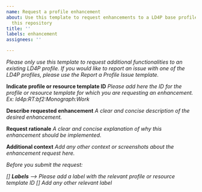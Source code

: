 ```yaml
---
name: Request a profile enhancement
about: Use this template to request enhancements to a LD4P base profiles located in
  this repository
title: ''
labels: enhancement
assignees: ''

---
```


_Please only use this template to request additional functionalities to an existing LD4P profile. If you would like to report an issue with one of the LD4P profiles, please use the Report a Profile Issue template._

**Indicate profile or resource template ID**
_Please add here the ID for the profile or resource template for which you are requesting an enhancement. Ex: ld4p:RT:bf2:Monograph:Work_

**Describe requested enhancement**
_A clear and concise description of the desired enhancement._

**Request rationale**
_A clear and concise explanation of why this enhancement should be implemented._

**Additional context**
_Add any other context or screenshots about the enhancement request here._

_Before you submit the request:_

_[] **Labels** -->  Please add a label with the relevant profile or resource template ID_
_[] Add any other relevant label_
